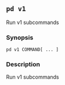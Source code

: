 ## `pd v1`

Run v1 subcommands

### Synopsis

    pd v1 COMMAND[ ... ]

### Description

Run v1 subcommands

